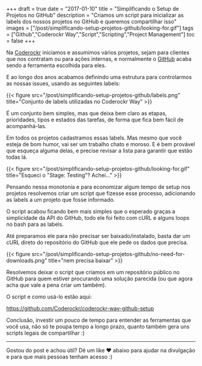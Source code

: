 +++
draft = true
date = "2017-01-10"
title = "Simplificando o Setup de Projetos no GitHub"
description = "Criamos um script para inicializar as labels dos nossos projetos no GitHub e queremos compartilhar isso"
images = ["/post/simplificando-setup-projetos-github/looking-for.gif"]
tags = ["Github","Coderockr Way","Script","Scripting","Project Management"]
toc = false
+++

<!--more-->

Na [Coderockr](http://blog.coderockr.com/) iniciamos e assumimos vários projetos, sejam para clientes que nos contratam ou para ações internas, e normalmente o [GitHub](http://github.com) acaba sendo a ferramenta escolhida para eles.

E ao longo dos anos acabamos definindo uma estrutura para controlarmos as nossas issues, usando as seguintes labels:

{{< figure src="/post/simplificando-setup-projetos-github/labels.png"
        title="Conjunto de labels utilizadas no Coderockr Way" >}}

É um conjunto bem simples, mas que deixa bem claro as etapas, prioridades, tipos e estados das tarefas, de forma que fica bem fácil de acompanhá-las.

Em todos os projetos cadastramos essas labels. Mas mesmo que você esteja de bom humor, vai ser um trabalho chato e moroso. E é bem provável que esqueça alguma delas, e precise revisar a lista para garantir que estão todas lá.

{{< figure src="/post/simplificando-setup-projetos-github/looking-for.gif"
        title="Esqueci o \"Stage: Testing\"? Achei..." >}}

Pensando nessa monotonia e para economizar algum tempo de setup nos projetos resolvemos criar um script que fizesse esse processo, adicionando as labels a um projeto que fosse informado.

O script acabou ficando bem mais simples que o esperado graças a simplicidade da API do GitHub, todo ele foi feito com cURL e alguns loops no bash para as labels.

Até preparamos ele para não precisar ser baixado/instalado, basta dar um cURL direto do repositório do GitHub que ele pede os dados que precisa.

{{< figure src="/post/simplificando-setup-projetos-github/no-need-for-downloads.png"
        title="nem precisa baixar" >}}

Resolvemos deixar o script que criamos em um repositório público no GitHub para quem estiver procurando uma solução parecida (ou que agora acha que vale a pena criar um também).

O script e como usá-lo estão aqui:

<https://github.com/Coderockr/coderockr-way-github-setup>

Conclusão, investir um pouco de tempo para entender as ferramentas que você usa, não só te poupa tempo a longo prazo, quanto também gera uns scripts legais de compartilhar :)

* * *

Gostou do post e achou útil? Dê um like ❤️ abaixo para ajudar na divulgação e para que mais pessoas tenham acesso :)

